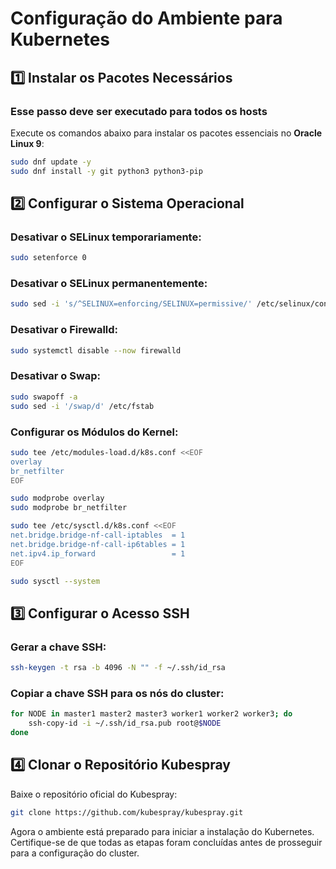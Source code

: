 # Configuração do Ambiente para Kubernetes

## 1️⃣ Instalar os Pacotes Necessários
### Esse passo deve ser executado para todos os hosts

Execute os comandos abaixo para instalar os pacotes essenciais no **Oracle Linux 9**:

```sh
sudo dnf update -y
sudo dnf install -y git python3 python3-pip
```

## 2️⃣ Configurar o Sistema Operacional

### Desativar o SELinux temporariamente:
```sh
sudo setenforce 0
```

### Desativar o SELinux permanentemente:
```sh
sudo sed -i 's/^SELINUX=enforcing/SELINUX=permissive/' /etc/selinux/config
```

### Desativar o Firewalld:
```sh
sudo systemctl disable --now firewalld
```

### Desativar o Swap:
```sh
sudo swapoff -a
sudo sed -i '/swap/d' /etc/fstab
```

### Configurar os Módulos do Kernel:
```sh
sudo tee /etc/modules-load.d/k8s.conf <<EOF
overlay
br_netfilter
EOF

sudo modprobe overlay
sudo modprobe br_netfilter

sudo tee /etc/sysctl.d/k8s.conf <<EOF
net.bridge.bridge-nf-call-iptables  = 1
net.bridge.bridge-nf-call-ip6tables = 1
net.ipv4.ip_forward                 = 1
EOF

sudo sysctl --system
```

## 3️⃣ Configurar o Acesso SSH

### Gerar a chave SSH:
```sh
ssh-keygen -t rsa -b 4096 -N "" -f ~/.ssh/id_rsa
```

### Copiar a chave SSH para os nós do cluster:
```sh
for NODE in master1 master2 master3 worker1 worker2 worker3; do
    ssh-copy-id -i ~/.ssh/id_rsa.pub root@$NODE
done
```

## 4️⃣ Clonar o Repositório Kubespray

Baixe o repositório oficial do Kubespray:
```sh
git clone https://github.com/kubespray/kubespray.git
```

Agora o ambiente está preparado para iniciar a instalação do Kubernetes. Certifique-se de que todas as etapas foram concluídas antes de prosseguir para a configuração do cluster.

